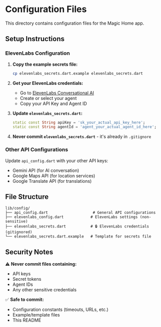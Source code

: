 # Configuration Files

This directory contains configuration files for the Magic Home app.

## Setup Instructions

### ElevenLabs Configuration

1. **Copy the example secrets file:**
   ```bash
   cp elevenlabs_secrets.dart.example elevenlabs_secrets.dart
   ```

2. **Get your ElevenLabs credentials:**
   - Go to [ElevenLabs Conversational AI](https://elevenlabs.io/app/conversational-ai)
   - Create or select your agent
   - Copy your API Key and Agent ID

3. **Update `elevenlabs_secrets.dart`:**
   ```dart
   static const String apiKey = 'sk_your_actual_api_key_here';
   static const String agentId = 'agent_your_actual_agent_id_here';
   ```

4. **Never commit `elevenlabs_secrets.dart`** - it's already in `.gitignore`

### Other API Configurations

Update `api_config.dart` with your other API keys:
- Gemini API (for AI conversation)
- Google Maps API (for location services)
- Google Translate API (for translations)

## File Structure

```
lib/config/
├── api_config.dart                    # General API configurations
├── elevenlabs_config.dart            # ElevenLabs settings (non-sensitive)
├── elevenlabs_secrets.dart           # 🔒 ElevenLabs credentials (gitignored)
└── elevenlabs_secrets.dart.example   # Template for secrets file
```

## Security Notes

⚠️ **Never commit files containing:**
- API keys
- Secret tokens
- Agent IDs
- Any other sensitive credentials

✅ **Safe to commit:**
- Configuration constants (timeouts, URLs, etc.)
- Example/template files
- This README

